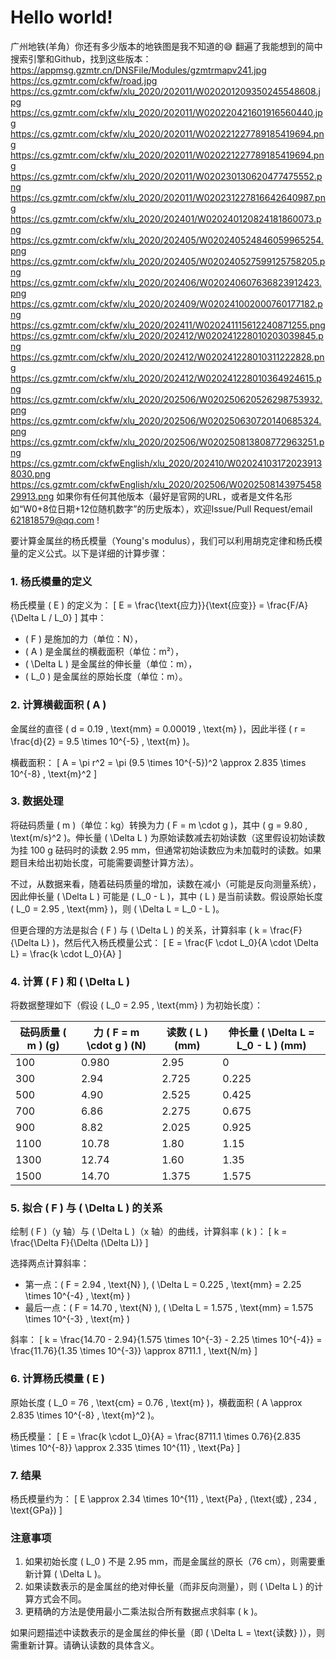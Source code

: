 # Hello world!

广州地铁(羊角）你还有多少版本的地铁图是我不知道的😅
翻遍了我能想到的简中搜索引擎和Github，找到这些版本：
https://appmsg.gzmtr.cn/DNSFile/Modules/gzmtrmapv241.jpg
https://cs.gzmtr.com/ckfw/road.jpg
https://cs.gzmtr.com/ckfw/xlu_2020/202011/W020201209350245548608.jpg
https://cs.gzmtr.com/ckfw/xlu_2020/202011/W020220421601916560440.jpg
https://cs.gzmtr.com/ckfw/xlu_2020/202011/W020221227789185419694.png
https://cs.gzmtr.com/ckfw/xlu_2020/202011/W020221227789185419694.png
https://cs.gzmtr.com/ckfw/xlu_2020/202011/W020230130620477475552.png
https://cs.gzmtr.com/ckfw/xlu_2020/202011/W020231227816642640987.png
https://cs.gzmtr.com/ckfw/xlu_2020/202401/W020240120824181860073.png
https://cs.gzmtr.com/ckfw/xlu_2020/202405/W020240524846059965254.png
https://cs.gzmtr.com/ckfw/xlu_2020/202405/W020240527599125758205.png
https://cs.gzmtr.com/ckfw/xlu_2020/202406/W020240607636823912423.png
https://cs.gzmtr.com/ckfw/xlu_2020/202409/W020241002000760177182.png
https://cs.gzmtr.com/ckfw/xlu_2020/202411/W020241115612240871255.png
https://cs.gzmtr.com/ckfw/xlu_2020/202412/W020241228010203039845.png
https://cs.gzmtr.com/ckfw/xlu_2020/202412/W020241228010311222828.png
https://cs.gzmtr.com/ckfw/xlu_2020/202412/W020241228010364924615.png
https://cs.gzmtr.com/ckfw/xlu_2020/202506/W020250620526298753932.png
https://cs.gzmtr.com/ckfw/xlu_2020/202506/W020250630720140685324.png
https://cs.gzmtr.com/ckfw/xlu_2020/202506/W020250813808772963251.png
https://cs.gzmtr.com/ckfwEnglish/xlu_2020/202410/W020241031720239138030.png
https://cs.gzmtr.com/ckfwEnglish/xlu_2020/202506/W020250814397545829913.png
如果你有任何其他版本（最好是官网的URL，或者是文件名形如“W0+8位日期+12位随机数字”的历史版本），欢迎Issue/Pull Request/email 621818579@qq.com !

要计算金属丝的杨氏模量（Young's modulus），我们可以利用胡克定律和杨氏模量的定义公式。以下是详细的计算步骤：

### 1. 杨氏模量的定义
杨氏模量 \( E \) 的定义为：
\[
E = \frac{\text{应力}}{\text{应变}} = \frac{F/A}{\Delta L / L_0}
\]
其中：
- \( F \) 是施加的力（单位：N），
- \( A \) 是金属丝的横截面积（单位：m²），
- \( \Delta L \) 是金属丝的伸长量（单位：m），
- \( L_0 \) 是金属丝的原始长度（单位：m）。

### 2. 计算横截面积 \( A \)
金属丝的直径 \( d = 0.19 \, \text{mm} = 0.00019 \, \text{m} \)，因此半径 \( r = \frac{d}{2} = 9.5 \times 10^{-5} \, \text{m} \)。

横截面积：
\[
A = \pi r^2 = \pi (9.5 \times 10^{-5})^2 \approx 2.835 \times 10^{-8} \, \text{m}^2
\]

### 3. 数据处理
将砝码质量 \( m \)（单位：kg）转换为力 \( F = m \cdot g \)，其中 \( g = 9.80 \, \text{m/s}^2 \)。伸长量 \( \Delta L \) 为原始读数减去初始读数（这里假设初始读数为挂 100 g 砝码时的读数 2.95 mm，但通常初始读数应为未加载时的读数。如果题目未给出初始长度，可能需要调整计算方法）。

不过，从数据来看，随着砝码质量的增加，读数在减小（可能是反向测量系统），因此伸长量 \( \Delta L \) 可能是 \( L_0 - L \)，其中 \( L \) 是当前读数。假设原始长度 \( L_0 = 2.95 \, \text{mm} \)，则 \( \Delta L = L_0 - L \)。

但更合理的方法是拟合 \( F \) 与 \( \Delta L \) 的关系，计算斜率 \( k = \frac{F}{\Delta L} \)，然后代入杨氏模量公式：
\[
E = \frac{F \cdot L_0}{A \cdot \Delta L} = \frac{k \cdot L_0}{A}
\]

### 4. 计算 \( F \) 和 \( \Delta L \)
将数据整理如下（假设 \( L_0 = 2.95 \, \text{mm} \) 为初始长度）：

| 砝码质量 \( m \) (g) | 力 \( F = m \cdot g \) (N) | 读数 \( L \) (mm) | 伸长量 \( \Delta L = L_0 - L \) (mm) |
|----------------------|---------------------------|-------------------|--------------------------------------|
| 100                  | 0.980                     | 2.95              | 0                                    |
| 300                  | 2.94                      | 2.725             | 0.225                                |
| 500                  | 4.90                      | 2.525             | 0.425                                |
| 700                  | 6.86                      | 2.275             | 0.675                                |
| 900                  | 8.82                      | 2.025             | 0.925                                |
| 1100                 | 10.78                     | 1.80              | 1.15                                 |
| 1300                 | 12.74                     | 1.60              | 1.35                                 |
| 1500                 | 14.70                     | 1.375             | 1.575                                |

### 5. 拟合 \( F \) 与 \( \Delta L \) 的关系
绘制 \( F \)（y 轴）与 \( \Delta L \)（x 轴）的曲线，计算斜率 \( k \)：
\[
k = \frac{\Delta F}{\Delta (\Delta L)}
\]

选择两点计算斜率：
- 第一点：\( F = 2.94 \, \text{N} \), \( \Delta L = 0.225 \, \text{mm} = 2.25 \times 10^{-4} \, \text{m} \)
- 最后一点：\( F = 14.70 \, \text{N} \), \( \Delta L = 1.575 \, \text{mm} = 1.575 \times 10^{-3} \, \text{m} \)

斜率：
\[
k = \frac{14.70 - 2.94}{1.575 \times 10^{-3} - 2.25 \times 10^{-4}} = \frac{11.76}{1.35 \times 10^{-3}} \approx 8711.1 \, \text{N/m}
\]

### 6. 计算杨氏模量 \( E \)
原始长度 \( L_0 = 76 \, \text{cm} = 0.76 \, \text{m} \)，横截面积 \( A \approx 2.835 \times 10^{-8} \, \text{m}^2 \)。

杨氏模量：
\[
E = \frac{k \cdot L_0}{A} = \frac{8711.1 \times 0.76}{2.835 \times 10^{-8}} \approx 2.335 \times 10^{11} \, \text{Pa}
\]

### 7. 结果
杨氏模量约为：
\[
E \approx 2.34 \times 10^{11} \, \text{Pa} \, (\text{或} \, 234 \, \text{GPa})
\]

### 注意事项
1. 如果初始长度 \( L_0 \) 不是 2.95 mm，而是金属丝的原长（76 cm），则需要重新计算 \( \Delta L \)。
2. 如果读数表示的是金属丝的绝对伸长量（而非反向测量），则 \( \Delta L \) 的计算方式会不同。
3. 更精确的方法是使用最小二乘法拟合所有数据点求斜率 \( k \)。

如果问题描述中读数表示的是金属丝的伸长量（即 \( \Delta L = \text{读数} \)），则需重新计算。请确认读数的具体含义。
